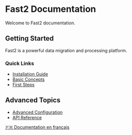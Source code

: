 # Fast2 Documentation

Welcome to Fast2 documentation.

## Getting Started

Fast2 is a powerful data migration and processing platform.

### Quick Links

- [Installation Guide](./fast2/v2025/getting-started/installation.md)
- [Basic Concepts](./fast2/v2025/getting-started/overall-concepts.md)
- [First Steps](./fast2/v2025/getting-started/first-steps.md)

## Advanced Topics

- [Advanced Configuration](./fast2/v2025/advanced/)
- [API Reference](./fast2/v2025/api/)

[🇫🇷 Documentation en français](/fr/docs/fast2/)